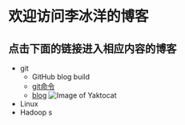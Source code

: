 # 欢迎访问李冰洋的博客
## 点击下面的链接进入相应内容的博客
- git
	- GitHub blog build
	- [git命令](https://0libingyang0.github.io/Day)
	- [blog](https://0libingyang0.github.io/git/blog)
	![Image of Yaktocat](https://octodex.github.com/images/yaktocat.png)
- Linux
- Hadoop s